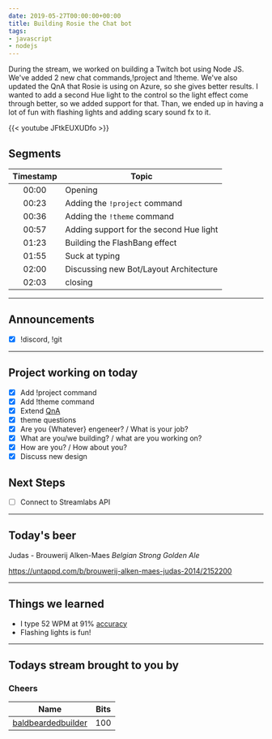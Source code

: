 ```yaml
---
date: 2019-05-27T00:00:00+00:00
title: Building Rosie the Chat bot
tags:
- javascript
- nodejs
---
```


During the stream, we worked on building a Twitch bot using Node JS.
We've added 2 new chat commands,!project and !theme. We've also updated the QnA that Rosie is using on Azure, so she gives better results.
I wanted to add a second Hue light to the control so the light effect come through better, so we added support for that. Than, we ended up in having a lot of fun with flashing lights and adding scary sound fx to it.

{{< youtube JFtkEUXUDfo >}}

<!--more-->
## Segments

| Timestamp | Topic |
|:---:| --- |
| 00:00 | Opening |
| 00:23 | Adding the `!project` command |
| 00:36 | Adding the `!theme` command |
| 00:57 | Adding support for the second Hue light|
| 01:23 | Building the FlashBang effect |
| 01:55 | Suck at typing |
| 02:00 | Discussing new Bot/Layout Architecture |
| 02:03 | closing |
---

## Announcements

- [X] !discord, !git

---

## Project working on today

- [X] Add !project command
- [X] Add !theme command
- [X] Extend [QnA](https://www.qnamaker.ai/Edit/KnowledgeBase2?kbId=3c8c22ec-f59c-4c80-b2a5-fe316e222686)
- [X] theme questions
- [X] Are you {Whatever} engeneer? / What is your job?
- [X]  What are you/we building? / what are you working on?
- [X] How are you? / How about you?
- [X] Discuss new design

## Next Steps

- [ ] Connect to Streamlabs API

---

## Today's beer

Judas - Brouwerij Alken-Maes
_Belgian Strong Golden Ale_

https://untappd.com/b/brouwerij-alken-maes-judas-2014/2152200

---

## Things we learned

- I type 52 WPM at 91% [accuracy](https://www.livechatinc.com/typing-speed-test/#/)
- Flashing lights is fun!

---

## Todays stream brought to you by

### Cheers

| Name | Bits |
| --- | --- |
| [baldbeardedbuilder](https://www.twitch.tv/baldbeardedbuilder)  | 100 |
